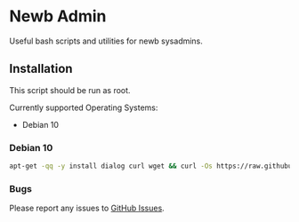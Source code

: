 # Newb Admin
Useful bash scripts and utilities for newb sysadmins.

## Installation

This script should be run as root.

Currently supported Operating Systems:
- Debian 10

### Debian 10
```bash
apt-get -qq -y install dialog curl wget && curl -Os https://raw.githubusercontent.com/Razva/newbadmin/master/debian/index && bash ./index
```

### Bugs
Please report any issues to [GitHub Issues](https://github.com/Razva/newbadmin/issues).
